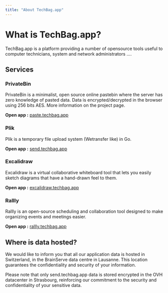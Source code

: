 ```yaml
---
title: "About TechBag.app"
---
```

# What is TechBag.app?
TechBag.app is a platform providing a number of opensource tools useful to computer technicians, system and network administrators .... 

## Services
### PrivateBin
PrivateBin is a minimalist, open source online pastebin where the server has zero knowledge of pasted data. Data is encrypted/decrypted in the browser using 256 bits AES. More information on the project page.

__Open app :__ [paste.techbag.app](https://paste.techbag.app/)

### Plik
Plik is a temporary file upload system (Wetransfer like) in Go.

__Open app :__ [send.techbag.app](https://send.techbag.app/)

### Excalidraw 
Excalidraw is a virtual collaborative whiteboard tool that lets you easily sketch diagrams that have a hand-drawn feel to them.

__Open app :__ [excalidraw.techbag.app](https://excalidraw.techbag.app/)

### Rallly 
Rallly is an open-source scheduling and collaboration tool designed to make organizing events and meetings easier.

__Open app :__ [rallly.techbag.app](https://rallly.techbag.app/)

## Where is data hosted?
We would like to inform you that all our application data is hosted in Switzerland, in the BrainServe data centre in Lausanne. This location guarantees the confidentiality and security of your information.

Please note that only send.techbag.app data is stored encrypted in the OVH datacenter in Strasbourg, reinforcing our commitment to the security and confidentiality of your sensitive data.